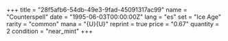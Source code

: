 +++
title = "28f5afb6-54db-49e3-9fad-45091317ac99"
name = "Counterspell"
date = "1995-06-03T00:00:00Z"
lang = "es"
set = "Ice Age"
rarity = "common"
mana = "{U}{U}"
reprint = true
price = "0.67"
quantity = 2
condition = "near_mint"
+++
